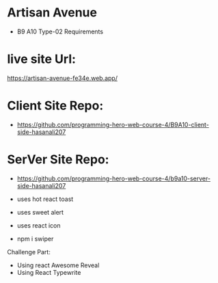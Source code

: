 # Artisan Avenue


- B9 A10 Type-02 Requirements
# live site Url:
https://artisan-avenue-fe34e.web.app/
# Client Site Repo:
- https://github.com/programming-hero-web-course-4/B9A10-client-side-hasanali207
# SerVer Site Repo:
- https://github.com/programming-hero-web-course-4/b9a10-server-side-hasanali207


- uses hot react toast
- uses sweet alert 
- uses react icon 
- npm i swiper

Challenge Part: 
- Using  react Awesome Reveal
- Using React Typewrite
